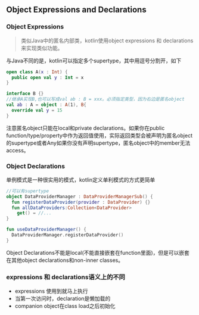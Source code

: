 ## Object Expressions and Declarations

### Object Expressions

> 类似Java中的匿名内部类，kotlin使用object expressions 和 declarations来实现类似功能。

与Java不同的是，kotlin可以指定多个supertype，其中用逗号分割开，如下

```kotlin
open class A(x : Int) {
  public open val y : Int = x
}

interface B {}
//继承A实现B,也可以写成val ab : B = xxx。必须指定类型，因为右边是匿名object
val ab : A = object : A(1), B{
  override val y = 15
}
```

注意匿名object只能在local和private declarations。如果你在public function/type/property中作为返回值使用，实际返回类型会被声明为匿名object的supertype或者Any如果你没有声明supertype，匿名object中的member无法access。

### Object Declarations

单例模式是一种很实用的模式，kotlin定义单利模式的方式更简单

```kotlin
//可以有supertype
object DataProviderManager : DataProviderManagerSub() {
  fun registerDataProvider(provider : DataProvider) {}
  fun allDataProviders:Collection<DataProvider> 
    get() = //...
}

fun useDataProviderManager() {
  DataProviderManager.registerDataProvider()
}
```

Object Declarations不能是local(不能直接嵌套在function里面)，但是可以嵌套在其他object declarations和non-inner classes。

### expressions 和 declarations语义上的不同

- expressions 使用到就马上执行
- 当第一次访问时，declaration是懒加载的
- companion object在class load之后初始化